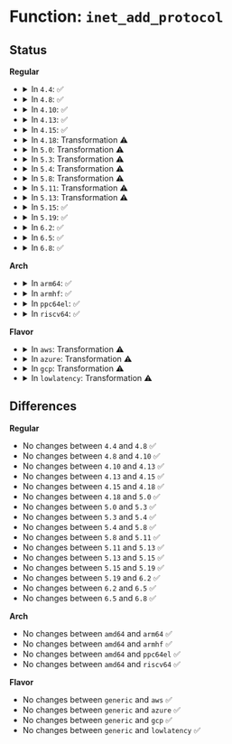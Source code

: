 # Function: <code>inet_add_protocol</code>

## Status
<b>Regular</b>
<ul>
<li>
<details>
<summary>In <code>4.4</code>: ✅</summary>

```c
int inet_add_protocol(const struct net_protocol *prot, unsigned char protocol);
```

**Collision:** Unique Global

**Inline:** No

**Transformation:** False

**Instances:**

```
In net/ipv4/protocol.c (ffffffff81758650)
Location: net/ipv4/protocol.c:35
Inline: False
Direct callers:
  - net/ipv4/udplite.c:udplite4_register
  - net/ipv4/ipmr.c:ip_mr_init
  - net/ipv4/xfrm4_protocol.c:xfrm4_protocol_register
```
**Symbols:**

```
ffffffff81758650-ffffffff81758692: inet_add_protocol (STB_GLOBAL)
```
</details>
</li>
<li>
<details>
<summary>In <code>4.8</code>: ✅</summary>

```c
int inet_add_protocol(const struct net_protocol *prot, unsigned char protocol);
```

**Collision:** Unique Global

**Inline:** No

**Transformation:** False

**Instances:**

```
In net/ipv4/protocol.c (ffffffff817c4930)
Location: net/ipv4/protocol.c:35
Inline: False
Direct callers:
  - net/ipv4/udplite.c:udplite4_register
  - net/ipv4/ipmr.c:ip_mr_init
  - net/ipv4/xfrm4_protocol.c:xfrm4_protocol_register
```
**Symbols:**

```
ffffffff817c4930-ffffffff817c4972: inet_add_protocol (STB_GLOBAL)
```
</details>
</li>
<li>
<details>
<summary>In <code>4.10</code>: ✅</summary>

```c
int inet_add_protocol(const struct net_protocol *prot, unsigned char protocol);
```

**Collision:** Unique Global

**Inline:** No

**Transformation:** False

**Instances:**

```
In net/ipv4/protocol.c (ffffffff817f4450)
Location: net/ipv4/protocol.c:35
Inline: False
Direct callers:
  - net/ipv4/udplite.c:udplite4_register
  - net/ipv4/ipmr.c:ip_mr_init
  - net/ipv4/xfrm4_protocol.c:xfrm4_protocol_register
```
**Symbols:**

```
ffffffff817f4450-ffffffff817f4492: inet_add_protocol (STB_GLOBAL)
```
</details>
</li>
<li>
<details>
<summary>In <code>4.13</code>: ✅</summary>

```c
int inet_add_protocol(const struct net_protocol *prot, unsigned char protocol);
```

**Collision:** Unique Global

**Inline:** No

**Transformation:** False

**Instances:**

```
In net/ipv4/protocol.c (ffffffff81814880)
Location: net/ipv4/protocol.c:35
Inline: False
Direct callers:
  - net/ipv4/udplite.c:udplite4_register
  - net/ipv4/ipmr.c:ip_mr_init
  - net/ipv4/xfrm4_protocol.c:xfrm4_protocol_register
```
**Symbols:**

```
ffffffff81814880-ffffffff818148c2: inet_add_protocol (STB_GLOBAL)
```
</details>
</li>
<li>
<details>
<summary>In <code>4.15</code>: ✅</summary>

```c
int inet_add_protocol(const struct net_protocol *prot, unsigned char protocol);
```

**Collision:** Unique Global

**Inline:** No

**Transformation:** False

**Instances:**

```
In net/ipv4/protocol.c (ffffffff81893a20)
Location: net/ipv4/protocol.c:35
Inline: False
Direct callers:
  - net/ipv4/udplite.c:udplite4_register
  - net/ipv4/ipmr.c:ip_mr_init
  - net/ipv4/xfrm4_protocol.c:xfrm4_protocol_register
```
**Symbols:**

```
ffffffff81893a20-ffffffff81893a63: inet_add_protocol (STB_GLOBAL)
```
</details>
</li>
<li>
<details>
<summary>In <code>4.18</code>: Transformation ⚠️</summary>

```c
int inet_add_protocol(const struct net_protocol *prot, unsigned char protocol);
```

**Collision:** Unique Global

**Inline:** No

**Transformation:** True

**Instances:**

```
In net/ipv4/protocol.c (0)
Location: net/ipv4/protocol.c:35
Inline: False
Direct callers:
  - net/ipv4/udplite.c:udplite4_register
  - net/ipv4/af_inet.c:inet_init
  - net/ipv4/af_inet.c:inet_init
  - net/ipv4/af_inet.c:inet_init
  - net/ipv4/af_inet.c:inet_init
  - net/ipv4/ipmr.c:ip_mr_init
  - net/ipv4/xfrm4_protocol.c:xfrm4_protocol_register
```
**Symbols:**

```
ffffffff818e7d79-ffffffff818e7d93: inet_add_protocol.cold.1 (STB_LOCAL)
ffffffff818e7cd0-ffffffff818e7d00: inet_add_protocol (STB_GLOBAL)
```
</details>
</li>
<li>
<details>
<summary>In <code>5.0</code>: Transformation ⚠️</summary>

```c
int inet_add_protocol(const struct net_protocol *prot, unsigned char protocol);
```

**Collision:** Unique Global

**Inline:** No

**Transformation:** True

**Instances:**

```
In net/ipv4/protocol.c (0)
Location: net/ipv4/protocol.c:36
Inline: False
Direct callers:
  - net/ipv4/udplite.c:udplite4_register
  - net/ipv4/af_inet.c:inet_init
  - net/ipv4/af_inet.c:inet_init
  - net/ipv4/af_inet.c:inet_init
  - net/ipv4/af_inet.c:inet_init
  - net/ipv4/ipmr.c:ip_mr_init
  - net/ipv4/xfrm4_protocol.c:xfrm4_protocol_register
```
**Symbols:**

```
ffffffff81914c29-ffffffff81914c43: inet_add_protocol.cold.1 (STB_LOCAL)
ffffffff81914b80-ffffffff81914bb0: inet_add_protocol (STB_GLOBAL)
```
</details>
</li>
<li>
<details>
<summary>In <code>5.3</code>: Transformation ⚠️</summary>

```c
int inet_add_protocol(const struct net_protocol *prot, unsigned char protocol);
```

**Collision:** Unique Global

**Inline:** No

**Transformation:** True

**Instances:**

```
In net/ipv4/protocol.c (0)
Location: net/ipv4/protocol.c:32
Inline: False
Direct callers:
  - net/ipv4/udplite.c:udplite4_register
  - net/ipv4/af_inet.c:inet_init
  - net/ipv4/af_inet.c:inet_init
  - net/ipv4/af_inet.c:inet_init
  - net/ipv4/af_inet.c:inet_init
  - net/ipv4/ipmr.c:ip_mr_init
  - net/ipv4/xfrm4_protocol.c:xfrm4_protocol_register
```
**Symbols:**

```
ffffffff81977119-ffffffff81977133: inet_add_protocol.cold (STB_LOCAL)
ffffffff81977070-ffffffff819770a0: inet_add_protocol (STB_GLOBAL)
```
</details>
</li>
<li>
<details>
<summary>In <code>5.4</code>: Transformation ⚠️</summary>

```c
int inet_add_protocol(const struct net_protocol *prot, unsigned char protocol);
```

**Collision:** Unique Global

**Inline:** No

**Transformation:** True

**Instances:**

```
In net/ipv4/protocol.c (0)
Location: net/ipv4/protocol.c:32
Inline: False
Direct callers:
  - net/ipv4/udplite.c:udplite4_register
  - net/ipv4/af_inet.c:inet_init
  - net/ipv4/af_inet.c:inet_init
  - net/ipv4/af_inet.c:inet_init
  - net/ipv4/af_inet.c:inet_init
  - net/ipv4/ipmr.c:ip_mr_init
  - net/ipv4/xfrm4_protocol.c:xfrm4_protocol_register
```
**Symbols:**

```
ffffffff819adaa9-ffffffff819adac3: inet_add_protocol.cold (STB_LOCAL)
ffffffff819ada00-ffffffff819ada30: inet_add_protocol (STB_GLOBAL)
```
</details>
</li>
<li>
<details>
<summary>In <code>5.8</code>: Transformation ⚠️</summary>

```c
int inet_add_protocol(const struct net_protocol *prot, unsigned char protocol);
```

**Collision:** Unique Global

**Inline:** No

**Transformation:** True

**Instances:**

```
In net/ipv4/protocol.c (0)
Location: net/ipv4/protocol.c:32
Inline: False
Direct callers:
  - net/ipv4/udplite.c:udplite4_register
  - net/ipv4/af_inet.c:inet_init
  - net/ipv4/af_inet.c:inet_init
  - net/ipv4/af_inet.c:inet_init
  - net/ipv4/af_inet.c:inet_init
  - net/ipv4/ipmr.c:ip_mr_init
  - net/ipv4/xfrm4_protocol.c:xfrm4_protocol_register
```
**Symbols:**

```
ffffffff81a978b9-ffffffff81a978d6: inet_add_protocol.cold (STB_LOCAL)
ffffffff81a97810-ffffffff81a97840: inet_add_protocol (STB_GLOBAL)
```
</details>
</li>
<li>
<details>
<summary>In <code>5.11</code>: Transformation ⚠️</summary>

```c
int inet_add_protocol(const struct net_protocol *prot, unsigned char protocol);
```

**Collision:** Unique Global

**Inline:** No

**Transformation:** True

**Instances:**

```
In net/ipv4/protocol.c (0)
Location: net/ipv4/protocol.c:32
Inline: False
Direct callers:
  - net/ipv4/udplite.c:udplite4_register
  - net/ipv4/af_inet.c:inet_init
  - net/ipv4/af_inet.c:inet_init
  - net/ipv4/af_inet.c:inet_init
  - net/ipv4/af_inet.c:inet_init
  - net/ipv4/ipmr.c:ip_mr_init
  - net/ipv4/xfrm4_protocol.c:xfrm4_protocol_register
```
**Symbols:**

```
ffffffff81c32515-ffffffff81c32532: inet_add_protocol.cold (STB_LOCAL)
ffffffff81aa1790-ffffffff81aa17c0: inet_add_protocol (STB_GLOBAL)
```
</details>
</li>
<li>
<details>
<summary>In <code>5.13</code>: Transformation ⚠️</summary>

```c
int inet_add_protocol(const struct net_protocol *prot, unsigned char protocol);
```

**Collision:** Unique Global

**Inline:** No

**Transformation:** True

**Instances:**

```
In net/ipv4/protocol.c (0)
Location: net/ipv4/protocol.c:32
Inline: False
Direct callers:
  - net/ipv4/udplite.c:udplite4_register
  - net/ipv4/af_inet.c:inet_init
  - net/ipv4/af_inet.c:inet_init
  - net/ipv4/af_inet.c:inet_init
  - net/ipv4/af_inet.c:inet_init
  - net/ipv4/ipmr.c:ip_mr_init
  - net/ipv4/xfrm4_protocol.c:xfrm4_protocol_register
```
**Symbols:**

```
ffffffff81c247ff-ffffffff81c2481d: inet_add_protocol.cold (STB_LOCAL)
ffffffff81a8c7b0-ffffffff81a8c7d5: inet_add_protocol (STB_GLOBAL)
```
</details>
</li>
<li>
<details>
<summary>In <code>5.15</code>: ✅</summary>

```c
int inet_add_protocol(const struct net_protocol *prot, unsigned char protocol);
```

**Collision:** Unique Global

**Inline:** No

**Transformation:** False

**Instances:**

```
In net/ipv4/protocol.c (ffffffff81b478d0)
Location: net/ipv4/protocol.c:32
Inline: False
Direct callers:
  - net/ipv4/udplite.c:udplite4_register
  - net/ipv4/af_inet.c:inet_init
  - net/ipv4/af_inet.c:inet_init
  - net/ipv4/af_inet.c:inet_init
  - net/ipv4/af_inet.c:inet_init
  - net/ipv4/ipmr.c:ip_mr_init
  - net/ipv4/xfrm4_protocol.c:xfrm4_protocol_register
```
**Symbols:**

```
ffffffff81b478d0-ffffffff81b478f0: inet_add_protocol (STB_GLOBAL)
```
</details>
</li>
<li>
<details>
<summary>In <code>5.19</code>: ✅</summary>

```c
int inet_add_protocol(const struct net_protocol *prot, unsigned char protocol);
```

**Collision:** Unique Global

**Inline:** No

**Transformation:** False

**Instances:**

```
In net/ipv4/protocol.c (ffffffff81cd4af0)
Location: net/ipv4/protocol.c:32
Inline: False
Direct callers:
  - net/ipv4/udplite.c:udplite4_register
  - net/ipv4/af_inet.c:inet_init
  - net/ipv4/af_inet.c:inet_init
  - net/ipv4/af_inet.c:inet_init
  - net/ipv4/af_inet.c:inet_init
  - net/ipv4/ipmr.c:ip_mr_init
  - net/ipv4/xfrm4_protocol.c:xfrm4_protocol_register
```
**Symbols:**

```
ffffffff81cd4af0-ffffffff81cd4b18: inet_add_protocol (STB_GLOBAL)
```
</details>
</li>
<li>
<details>
<summary>In <code>6.2</code>: ✅</summary>

```c
int inet_add_protocol(const struct net_protocol *prot, unsigned char protocol);
```

**Collision:** Unique Global

**Inline:** No

**Transformation:** False

**Instances:**

```
In net/ipv4/protocol.c (ffffffff81e94de0)
Location: net/ipv4/protocol.c:32
Inline: False
Direct callers:
  - net/ipv4/udplite.c:udplite4_register
  - net/ipv4/af_inet.c:inet_init
  - net/ipv4/af_inet.c:inet_init
  - net/ipv4/af_inet.c:inet_init
  - net/ipv4/af_inet.c:inet_init
  - net/ipv4/ipmr.c:ip_mr_init
  - net/ipv4/xfrm4_protocol.c:xfrm4_protocol_register
```
**Symbols:**

```
ffffffff81e94de0-ffffffff81e94e08: inet_add_protocol (STB_GLOBAL)
```
</details>
</li>
<li>
<details>
<summary>In <code>6.5</code>: ✅</summary>

```c
int inet_add_protocol(const struct net_protocol *prot, unsigned char protocol);
```

**Collision:** Unique Global

**Inline:** No

**Transformation:** False

**Instances:**

```
In net/ipv4/protocol.c (ffffffff81ef35b0)
Location: net/ipv4/protocol.c:32
Inline: False
Direct callers:
  - net/ipv4/udplite.c:udplite4_register
  - net/ipv4/af_inet.c:inet_init
  - net/ipv4/af_inet.c:inet_init
  - net/ipv4/af_inet.c:inet_init
  - net/ipv4/af_inet.c:inet_init
  - net/ipv4/ipmr.c:ip_mr_init
  - net/ipv4/xfrm4_protocol.c:xfrm4_protocol_register
```
**Symbols:**

```
ffffffff81ef35b0-ffffffff81ef35d8: inet_add_protocol (STB_GLOBAL)
```
</details>
</li>
<li>
<details>
<summary>In <code>6.8</code>: ✅</summary>

```c
int inet_add_protocol(const struct net_protocol *prot, unsigned char protocol);
```

**Collision:** Unique Global

**Inline:** No

**Transformation:** False

**Instances:**

```
In net/ipv4/protocol.c (ffffffff81fb7540)
Location: net/ipv4/protocol.c:32
Inline: False
Direct callers:
  - net/ipv4/udplite.c:udplite4_register
  - net/ipv4/af_inet.c:inet_init
  - net/ipv4/af_inet.c:inet_init
  - net/ipv4/af_inet.c:inet_init
  - net/ipv4/af_inet.c:inet_init
  - net/ipv4/ipmr.c:ip_mr_init
  - net/ipv4/xfrm4_protocol.c:xfrm4_protocol_register
```
**Symbols:**

```
ffffffff81fb7540-ffffffff81fb7568: inet_add_protocol (STB_GLOBAL)
```
</details>
</li>
</ul>
<b>Arch</b>
<ul>
<li>
<details>
<summary>In <code>arm64</code>: ✅</summary>

```c
int inet_add_protocol(const struct net_protocol *prot, unsigned char protocol);
```

**Collision:** Unique Global

**Inline:** No

**Transformation:** False

**Instances:**

```
In net/ipv4/protocol.c (ffff800010c5dca8)
Location: net/ipv4/protocol.c:32
Inline: False
Direct callers:
  - net/ipv4/udplite.c:udplite4_register
  - net/ipv4/af_inet.c:inet_init
  - net/ipv4/af_inet.c:inet_init
  - net/ipv4/af_inet.c:inet_init
  - net/ipv4/af_inet.c:inet_init
  - net/ipv4/ipmr.c:ip_mr_init
  - net/ipv4/xfrm4_protocol.c:xfrm4_protocol_register
```
**Symbols:**

```
ffff800010c5dca8-ffff800010c5dd30: inet_add_protocol (STB_GLOBAL)
```
</details>
</li>
<li>
<details>
<summary>In <code>armhf</code>: ✅</summary>

```c
int inet_add_protocol(const struct net_protocol *prot, unsigned char protocol);
```

**Collision:** Unique Global

**Inline:** No

**Transformation:** False

**Instances:**

```
In net/ipv4/protocol.c (c0d6d128)
Location: net/ipv4/protocol.c:32
Inline: False
Direct callers:
  - net/ipv4/udplite.c:udplite4_register
  - net/ipv4/af_inet.c:inet_init
  - net/ipv4/af_inet.c:inet_init
  - net/ipv4/af_inet.c:inet_init
  - net/ipv4/af_inet.c:inet_init
  - net/ipv4/ipmr.c:ip_mr_init
  - net/ipv4/xfrm4_protocol.c:xfrm4_protocol_register
```
**Symbols:**

```
c0d6d128-c0d6d1a0: inet_add_protocol (STB_GLOBAL)
```
</details>
</li>
<li>
<details>
<summary>In <code>ppc64el</code>: ✅</summary>

```c
int inet_add_protocol(const struct net_protocol *prot, unsigned char protocol);
```

**Collision:** Unique Global

**Inline:** No

**Transformation:** False

**Instances:**

```
In net/ipv4/protocol.c (c000000000d603e0)
Location: net/ipv4/protocol.c:32
Inline: False
Direct callers:
  - net/ipv4/udplite.c:udplite4_register
  - net/ipv4/af_inet.c:inet_init
  - net/ipv4/af_inet.c:inet_init
  - net/ipv4/af_inet.c:inet_init
  - net/ipv4/af_inet.c:inet_init
  - net/ipv4/ipmr.c:ip_mr_init
  - net/ipv4/xfrm4_protocol.c:xfrm4_protocol_register
```
**Symbols:**

```
c000000000d603e0-c000000000d60470: inet_add_protocol (STB_GLOBAL)
```
</details>
</li>
<li>
<details>
<summary>In <code>riscv64</code>: ✅</summary>

```c
int inet_add_protocol(const struct net_protocol *prot, unsigned char protocol);
```

**Collision:** Unique Global

**Inline:** No

**Transformation:** False

**Instances:**

```
In net/ipv4/protocol.c (ffffffe0007c6640)
Location: net/ipv4/protocol.c:32
Inline: False
Direct callers:
  - net/ipv4/udplite.c:udplite4_register
  - net/ipv4/af_inet.c:inet_init
  - net/ipv4/af_inet.c:inet_init
  - net/ipv4/af_inet.c:inet_init
  - net/ipv4/af_inet.c:inet_init
  - net/ipv4/ipmr.c:ip_mr_init
  - net/ipv4/xfrm4_protocol.c:xfrm4_protocol_register
```
**Symbols:**

```
ffffffe0007c6640-ffffffe0007c66ac: inet_add_protocol (STB_GLOBAL)
```
</details>
</li>
</ul>
<b>Flavor</b>
<ul>
<li>
<details>
<summary>In <code>aws</code>: Transformation ⚠️</summary>

```c
int inet_add_protocol(const struct net_protocol *prot, unsigned char protocol);
```

**Collision:** Unique Global

**Inline:** No

**Transformation:** True

**Instances:**

```
In net/ipv4/protocol.c (0)
Location: net/ipv4/protocol.c:32
Inline: False
Direct callers:
  - net/ipv4/udplite.c:udplite4_register
  - net/ipv4/af_inet.c:inet_init
  - net/ipv4/af_inet.c:inet_init
  - net/ipv4/af_inet.c:inet_init
  - net/ipv4/af_inet.c:inet_init
  - net/ipv4/ipmr.c:ip_mr_init
  - net/ipv4/xfrm4_protocol.c:xfrm4_protocol_register
```
**Symbols:**

```
ffffffff8194d919-ffffffff8194d933: inet_add_protocol.cold (STB_LOCAL)
ffffffff8194d870-ffffffff8194d8a0: inet_add_protocol (STB_GLOBAL)
```
</details>
</li>
<li>
<details>
<summary>In <code>azure</code>: Transformation ⚠️</summary>

```c
int inet_add_protocol(const struct net_protocol *prot, unsigned char protocol);
```

**Collision:** Unique Global

**Inline:** No

**Transformation:** True

**Instances:**

```
In net/ipv4/protocol.c (0)
Location: net/ipv4/protocol.c:32
Inline: False
Direct callers:
  - net/ipv4/udplite.c:udplite4_register
  - net/ipv4/af_inet.c:inet_init
  - net/ipv4/af_inet.c:inet_init
  - net/ipv4/af_inet.c:inet_init
  - net/ipv4/af_inet.c:inet_init
  - net/ipv4/ipmr.c:ip_mr_init
  - net/ipv4/xfrm4_protocol.c:xfrm4_protocol_register
```
**Symbols:**

```
ffffffff81907409-ffffffff81907423: inet_add_protocol.cold (STB_LOCAL)
ffffffff81907360-ffffffff81907390: inet_add_protocol (STB_GLOBAL)
```
</details>
</li>
<li>
<details>
<summary>In <code>gcp</code>: Transformation ⚠️</summary>

```c
int inet_add_protocol(const struct net_protocol *prot, unsigned char protocol);
```

**Collision:** Unique Global

**Inline:** No

**Transformation:** True

**Instances:**

```
In net/ipv4/protocol.c (0)
Location: net/ipv4/protocol.c:32
Inline: False
Direct callers:
  - net/ipv4/udplite.c:udplite4_register
  - net/ipv4/af_inet.c:inet_init
  - net/ipv4/af_inet.c:inet_init
  - net/ipv4/af_inet.c:inet_init
  - net/ipv4/af_inet.c:inet_init
  - net/ipv4/ipmr.c:ip_mr_init
  - net/ipv4/xfrm4_protocol.c:xfrm4_protocol_register
```
**Symbols:**

```
ffffffff819b80e9-ffffffff819b8103: inet_add_protocol.cold (STB_LOCAL)
ffffffff819b8040-ffffffff819b8070: inet_add_protocol (STB_GLOBAL)
```
</details>
</li>
<li>
<details>
<summary>In <code>lowlatency</code>: Transformation ⚠️</summary>

```c
int inet_add_protocol(const struct net_protocol *prot, unsigned char protocol);
```

**Collision:** Unique Global

**Inline:** No

**Transformation:** True

**Instances:**

```
In net/ipv4/protocol.c (0)
Location: net/ipv4/protocol.c:32
Inline: False
Direct callers:
  - net/ipv4/udplite.c:udplite4_register
  - net/ipv4/af_inet.c:inet_init
  - net/ipv4/af_inet.c:inet_init
  - net/ipv4/af_inet.c:inet_init
  - net/ipv4/af_inet.c:inet_init
  - net/ipv4/ipmr.c:ip_mr_init
  - net/ipv4/xfrm4_protocol.c:xfrm4_protocol_register
```
**Symbols:**

```
ffffffff819c1949-ffffffff819c1963: inet_add_protocol.cold (STB_LOCAL)
ffffffff819c18a0-ffffffff819c18d0: inet_add_protocol (STB_GLOBAL)
```
</details>
</li>
</ul>

## Differences
<b>Regular</b>
<ul>
<li>
No changes between <code>4.4</code> and <code>4.8</code> ✅
</li>
<li>
No changes between <code>4.8</code> and <code>4.10</code> ✅
</li>
<li>
No changes between <code>4.10</code> and <code>4.13</code> ✅
</li>
<li>
No changes between <code>4.13</code> and <code>4.15</code> ✅
</li>
<li>
No changes between <code>4.15</code> and <code>4.18</code> ✅
</li>
<li>
No changes between <code>4.18</code> and <code>5.0</code> ✅
</li>
<li>
No changes between <code>5.0</code> and <code>5.3</code> ✅
</li>
<li>
No changes between <code>5.3</code> and <code>5.4</code> ✅
</li>
<li>
No changes between <code>5.4</code> and <code>5.8</code> ✅
</li>
<li>
No changes between <code>5.8</code> and <code>5.11</code> ✅
</li>
<li>
No changes between <code>5.11</code> and <code>5.13</code> ✅
</li>
<li>
No changes between <code>5.13</code> and <code>5.15</code> ✅
</li>
<li>
No changes between <code>5.15</code> and <code>5.19</code> ✅
</li>
<li>
No changes between <code>5.19</code> and <code>6.2</code> ✅
</li>
<li>
No changes between <code>6.2</code> and <code>6.5</code> ✅
</li>
<li>
No changes between <code>6.5</code> and <code>6.8</code> ✅
</li>
</ul>
<b>Arch</b>
<ul>
<li>
No changes between <code>amd64</code> and <code>arm64</code> ✅
</li>
<li>
No changes between <code>amd64</code> and <code>armhf</code> ✅
</li>
<li>
No changes between <code>amd64</code> and <code>ppc64el</code> ✅
</li>
<li>
No changes between <code>amd64</code> and <code>riscv64</code> ✅
</li>
</ul>
<b>Flavor</b>
<ul>
<li>
No changes between <code>generic</code> and <code>aws</code> ✅
</li>
<li>
No changes between <code>generic</code> and <code>azure</code> ✅
</li>
<li>
No changes between <code>generic</code> and <code>gcp</code> ✅
</li>
<li>
No changes between <code>generic</code> and <code>lowlatency</code> ✅
</li>
</ul>
